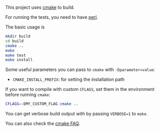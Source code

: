 This project uses [cmake](https://cmake.org) to build.

For running the tests, you need to have [perl](https://www.perl.org).

The basic usage is
```sh
mkdir build
cd build
cmake ..
make
make test
make install
```

Some useful parameters you can pass to `cmake` with `-Dparameter=value`:

- `CMAKE_INSTALL_PREFIX`: for setting the installation path
  
If you want to compile with custom `CFLAGS`, set them in the environment
before running `cmake`:
```sh
CFLAGS=-DMY_CUSTOM_FLAG cmake ..
```

You can get verbose build output with by passing `VERBOSE=1` to
`make`.

You can also check the [cmake FAQ](https://cmake.org/Wiki/CMake_FAQ).
